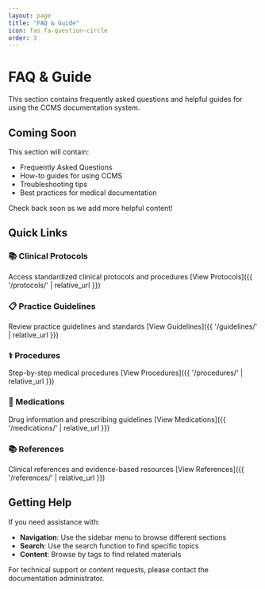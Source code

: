 ```yaml
---
layout: page
title: "FAQ & Guide"
icon: fas fa-question-circle
order: 3
---
```


# FAQ & Guide

This section contains frequently asked questions and helpful guides for using the CCMS documentation system.

## Coming Soon

This section will contain:
- Frequently Asked Questions
- How-to guides for using CCMS
- Troubleshooting tips
- Best practices for medical documentation

Check back soon as we add more helpful content!

## Quick Links

### 📚 Clinical Protocols
Access standardized clinical protocols and procedures
[View Protocols]({{ '/protocols/' | relative_url }})

### 📋 Practice Guidelines  
Review practice guidelines and standards
[View Guidelines]({{ '/guidelines/' | relative_url }})

### ⚕️ Procedures
Step-by-step medical procedures
[View Procedures]({{ '/procedures/' | relative_url }})

### 💊 Medications
Drug information and prescribing guidelines
[View Medications]({{ '/medications/' | relative_url }})

### 📚 References
Clinical references and evidence-based resources
[View References]({{ '/references/' | relative_url }})

## Getting Help

If you need assistance with:
- **Navigation**: Use the sidebar menu to browse different sections
- **Search**: Use the search function to find specific topics
- **Content**: Browse by tags to find related materials

For technical support or content requests, please contact the documentation administrator.
